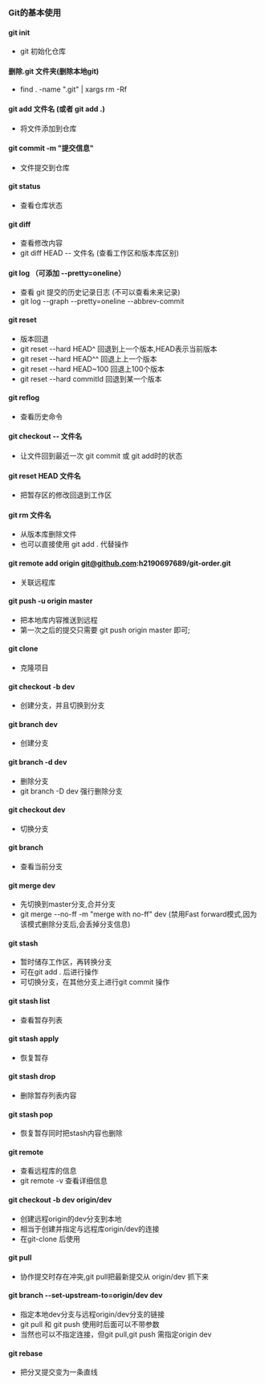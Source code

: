 ### Git的基本使用

#### git init 
- git 初始化仓库

#### 删除.git 文件夹(删除本地git)
- find . -name ".git" | xargs rm -Rf

#### git add 文件名  (或者 git add .)
- 将文件添加到仓库

#### git commit -m "提交信息"
- 文件提交到仓库

#### git status 
- 查看仓库状态

#### git diff 
- 查看修改内容
- git diff HEAD -- 文件名   (查看工作区和版本库区别)

#### git log   （可添加  --pretty=oneline）
- 查看 git 提交的历史记录日志 (不可以查看未来记录)
- git log --graph --pretty=oneline --abbrev-commit

#### git reset
- 版本回退
- git reset --hard HEAD^  回退到上一个版本,HEAD表示当前版本
- git reset --hard HEAD^^   回退上上一个版本
- git reset --hard HEAD~100  回退上100个版本
- git reset --hard commitId  回退到某一个版本

#### git reflog
- 查看历史命令

#### git checkout -- 文件名 
- 让文件回到最近一次 git commit 或 git add时的状态

#### git reset HEAD 文件名
- 把暂存区的修改回退到工作区

#### git rm 文件名
- 从版本库删除文件
- 也可以直接使用 git add . 代替操作

#### git remote add origin git@github.com:h2190697689/git-order.git
- 关联远程库

#### git push -u origin master
- 把本地库内容推送到远程
- 第一次之后的提交只需要 git push origin master 即可;

#### git clone
- 克隆项目

#### git checkout -b dev 
- 创建分支，并且切换到分支

#### git branch dev
- 创建分支

#### git branch -d dev 
- 删除分支
- git branch -D dev 强行删除分支

#### git checkout dev
- 切换分支

#### git branch
- 查看当前分支

#### git merge dev
- 先切换到master分支,合并分支
- git merge --no-ff -m "merge with no-ff" dev (禁用Fast forward模式,因为该模式删除分支后,会丢掉分支信息)

#### git stash 
- 暂时储存工作区，再转换分支
- 可在git add . 后进行操作
- 可切换分支，在其他分支上进行git commit 操作

#### git stash list
- 查看暂存列表

#### git stash apply 
- 恢复暂存

#### git stash drop
- 删除暂存列表内容

#### git stash pop
- 恢复暂存同时把stash内容也删除

#### git remote
- 查看远程库的信息
- git remote -v  查看详细信息

#### git checkout -b dev origin/dev
- 创建远程origin的dev分支到本地
- 相当于创建并指定与远程库origin/dev的连接
- 在git-clone 后使用

#### git pull
- 协作提交时存在冲突,git pull把最新提交从 origin/dev 抓下来

#### git branch --set-upstream-to=origin/dev dev
- 指定本地dev分支与远程origin/dev分支的链接
- git pull 和 git push 使用时后面可以不带参数
- 当然也可以不指定连接，但git pull,git push 需指定origin dev

#### git rebase
- 把分叉提交变为一条直线

